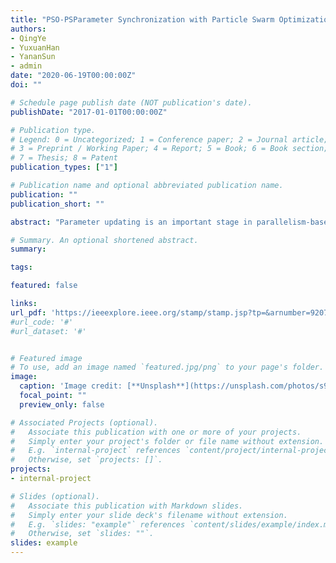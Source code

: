 ```yaml
---
title: "PSO-PSParameter Synchronization with Particle Swarm Optimization for Distributed Training of Deep Neural Networks."
authors:
- QingYe
- YuxuanHan
- YananSun
- admin
date: "2020-06-19T00:00:00Z"
doi: ""

# Schedule page publish date (NOT publication's date).
publishDate: "2017-01-01T00:00:00Z"

# Publication type.
# Legend: 0 = Uncategorized; 1 = Conference paper; 2 = Journal article;
# 3 = Preprint / Working Paper; 4 = Report; 5 = Book; 6 = Book section;
# 7 = Thesis; 8 = Patent
publication_types: ["1"]

# Publication name and optional abbreviated publication name.
publication: ""
publication_short: ""

abstract: "Parameter updating is an important stage in parallelism-based distributed deep learning. Synchronous methods are widely used in distributed training the Deep Neural Networks (DNNs). To reduce the communication and synchronization overhead of synchronous methods, decreasing the synchronization frequency (e.g., every n mini-batches) is a straightforward approach. However, it often suffers from poor convergence. In this paper, we propose a new algorithm of integrating Particle Swarm Optimization (PSO) into the distributed training process of DNNs to automatically compute new parameters. In the proposed algorithm, a computing work is encoded by a particle, the weights of DNNs and the training loss are modeled by the particle attributes. At each synchronization stage, the weights are updated by PSO from the sub weights gathered from all workers, instead of averaging the weights or the gradients. To verify the performance of the proposed algorithm, the experiments are performed on two commonly used image classification benchmarks: MNIST and CIFAR10, and compared with the peer competitors at multiple different synchronization configurations. The experimental results demonstrate the competitiveness of the proposed algorithm."

# Summary. An optional shortened abstract.
summary:

tags:

featured: false

links:
url_pdf: 'https://ieeexplore.ieee.org/stamp/stamp.jsp?tp=&arnumber=9207698'
#url_code: '#'
#url_dataset: '#'


# Featured image
# To use, add an image named `featured.jpg/png` to your page's folder. 
image:
  caption: 'Image credit: [**Unsplash**](https://unsplash.com/photos/s9CC2SKySJM)'
  focal_point: ""
  preview_only: false

# Associated Projects (optional).
#   Associate this publication with one or more of your projects.
#   Simply enter your project's folder or file name without extension.
#   E.g. `internal-project` references `content/project/internal-project/index.md`.
#   Otherwise, set `projects: []`.
projects:
- internal-project

# Slides (optional).
#   Associate this publication with Markdown slides.
#   Simply enter your slide deck's filename without extension.
#   E.g. `slides: "example"` references `content/slides/example/index.md`.
#   Otherwise, set `slides: ""`.
slides: example
---
```

